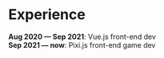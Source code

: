 # Experience  
**Aug 2020 — Sep 2021**: Vue.js front-end dev  
**Sep 2021 — now**: Pixi.js front-end game dev 
